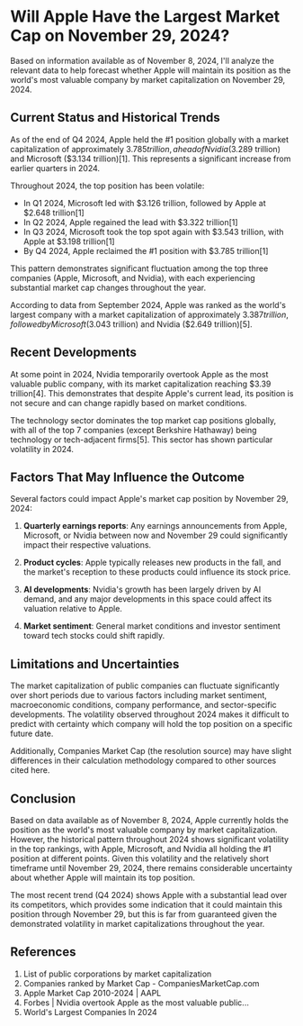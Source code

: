 # Will Apple Have the Largest Market Cap on November 29, 2024?

Based on information available as of November 8, 2024, I'll analyze the relevant data to help forecast whether Apple will maintain its position as the world's most valuable company by market capitalization on November 29, 2024.

## Current Status and Historical Trends

As of the end of Q4 2024, Apple held the #1 position globally with a market capitalization of approximately $3.785 trillion, ahead of Nvidia ($3.289 trillion) and Microsoft ($3.134 trillion)[1]. This represents a significant increase from earlier quarters in 2024.

Throughout 2024, the top position has been volatile:
- In Q1 2024, Microsoft led with $3.126 trillion, followed by Apple at $2.648 trillion[1]
- In Q2 2024, Apple regained the lead with $3.322 trillion[1]
- In Q3 2024, Microsoft took the top spot again with $3.543 trillion, with Apple at $3.198 trillion[1]
- By Q4 2024, Apple reclaimed the #1 position with $3.785 trillion[1]

This pattern demonstrates significant fluctuation among the top three companies (Apple, Microsoft, and Nvidia), with each experiencing substantial market cap changes throughout the year.

According to data from September 2024, Apple was ranked as the world's largest company with a market capitalization of approximately $3.387 trillion, followed by Microsoft ($3.043 trillion) and Nvidia ($2.649 trillion)[5].

## Recent Developments

At some point in 2024, Nvidia temporarily overtook Apple as the most valuable public company, with its market capitalization reaching $3.39 trillion[4]. This demonstrates that despite Apple's current lead, its position is not secure and can change rapidly based on market conditions.

The technology sector dominates the top market cap positions globally, with all of the top 7 companies (except Berkshire Hathaway) being technology or tech-adjacent firms[5]. This sector has shown particular volatility in 2024.

## Factors That May Influence the Outcome

Several factors could impact Apple's market cap position by November 29, 2024:

1. **Quarterly earnings reports**: Any earnings announcements from Apple, Microsoft, or Nvidia between now and November 29 could significantly impact their respective valuations.

2. **Product cycles**: Apple typically releases new products in the fall, and the market's reception to these products could influence its stock price.

3. **AI developments**: Nvidia's growth has been largely driven by AI demand, and any major developments in this space could affect its valuation relative to Apple.

4. **Market sentiment**: General market conditions and investor sentiment toward tech stocks could shift rapidly.

## Limitations and Uncertainties

The market capitalization of public companies can fluctuate significantly over short periods due to various factors including market sentiment, macroeconomic conditions, company performance, and sector-specific developments. The volatility observed throughout 2024 makes it difficult to predict with certainty which company will hold the top position on a specific future date.

Additionally, Companies Market Cap (the resolution source) may have slight differences in their calculation methodology compared to other sources cited here.

## Conclusion

Based on data available as of November 8, 2024, Apple currently holds the position as the world's most valuable company by market capitalization. However, the historical pattern throughout 2024 shows significant volatility in the top rankings, with Apple, Microsoft, and Nvidia all holding the #1 position at different points. Given this volatility and the relatively short timeframe until November 29, 2024, there remains considerable uncertainty about whether Apple will maintain its top position.

The most recent trend (Q4 2024) shows Apple with a substantial lead over its competitors, which provides some indication that it could maintain this position through November 29, but this is far from guaranteed given the demonstrated volatility in market capitalizations throughout the year.

## References

1. List of public corporations by market capitalization
2. Companies ranked by Market Cap - CompaniesMarketCap.com
3. Apple Market Cap 2010-2024 | AAPL
4. Forbes | Nvidia overtook Apple as the most valuable public...
5. World's Largest Companies In 2024